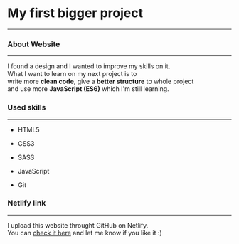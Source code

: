 # My first bigger project

---

### About Website

---

I found a design and I wanted to improve my skills on it.  
What I want to learn on my next project is to  
write more **clean code**, give a **better structure** to whole project  
and use more **JavaScript (ES6)** which I'm still learning.

### Used skills

---

- HTML5

- CSS3

- SASS

- JavaScript

- Git

### Netlify link

---

I upload this website throught GitHub on Netlify.  
You can [check it here](https://michalfiser-new-project.netlify.app/) and let me know if you like it :)
